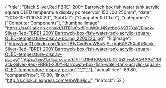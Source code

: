 {
	"title": "Black,Silver,Red FBRE1-200Y Barrowch box fish water tank acrylic square OLED temperature display pc reservoir 150 200 250mm",
	"date": "2018-10-31 10:30:20",
	"SubCat": ["Computer & Office"],
	"categories": ["Computer Components"],
	"thumbnailImage": "https://ae01.alicdn.com/kf/HTB1vCxdFpuWBuNjSszbq6AS7FXaK/Black-Silver-Red-FBRE1-200Y-Barrowch-box-fish-water-tank-acrylic-square-OLED-temperature-display-pc.jpg_220x220.jpg",
	"BigImage": ["https://ae01.alicdn.com/kf/HTB1vCxdFpuWBuNjSszbq6AS7FXaK/Black-Silver-Red-FBRE1-200Y-Barrowch-box-fish-water-tank-acrylic-square-OLED-temperature-display-pc.jpg","https://ae01.alicdn.com/kf/HTB1MHdOjRjTBKNjSZFwq6AG4XXaY/Black-Silver-Red-FBRE1-200Y-Barrowch-box-fish-water-tank-acrylic-square-OLED-temperature-display-pc.jpg","","",""],
	"actualPrice": 69.80,
	"comparePrice": 70.80,
	"linkurl": "http://s.click.aliexpress.com/e/bWblHjcU",
	"inStock": 52
}
